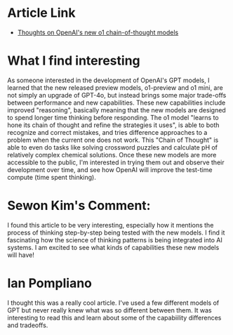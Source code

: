 
# Article Link 
* [Thoughts on OpenAI's new o1 chain-of-thought models](https://simonwillison.net/2024/Sep/12/openai-o1/?utm_source=tldrwebdev)

# What I find interesting
As someone interested in the development of OpenAI's GPT models, I learned that the new released preview models, o1-preview and o1 mini, are not simply an upgrade of GPT-4o, but instead brings some major trade-offs between performance and new capabilities. These new capabilities include improved "reasoning", basically meaning that the new models are designed to spend longer time thinking before responding. The o1 model "learns to hone its chain of thought and refine the strategies it uses", is able to both recognize and correct mistakes, and tries difference approaches to a problem when the current one does not work. This "Chain of Thought" is able to even do tasks like solving crossword puzzles and calculate pH of relatively complex chemical solutions. Once these new models are more accessible to the public, I'm interested in trying them out and observe their development over time, and see how OpenAI will improve the test-time compute (time spent thinking). 

# Sewon Kim's Comment:
I found this article to be very interesting, especially how it mentions the process of thinking step-by-step being tested with the new models. I find it fascinating how the science of thinking patterns is being integrated into AI systems. I am excited to see what kinds of capabilities these new models will have!

# Ian Pompliano
I thought this was a really cool article. I've used a few different models of GPT but never really knew what was so different between them. It was interesting to read this and learn about some of the capabiility differences and tradeoffs.
